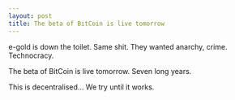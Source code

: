 ```yaml
---
layout: post
title: The beta of BitCoin is live tomorrow
---
```


e-gold is down the toilet. Same shit. They wanted anarchy, crime. Technocracy.

The beta of BitCoin is live tomorrow. Seven long years.

This is decentralised... We try until it works.
